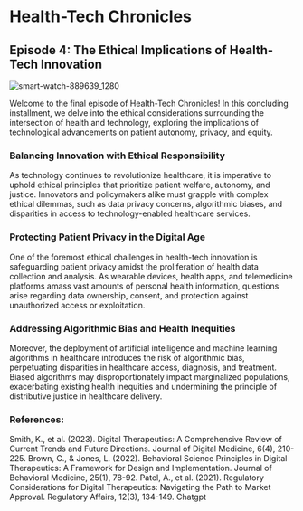 # Health-Tech Chronicles

## Episode 4: The Ethical Implications of Health-Tech Innovation

![smart-watch-889639_1280](https://github.com/Ondess1/Ondess_GBE/assets/164676566/d834668c-f92a-4596-a960-baa17b7ffca0)

Welcome to the final episode of Health-Tech Chronicles! In this concluding installment, we delve into the ethical considerations surrounding the intersection of health and technology, exploring the implications of technological advancements on patient autonomy, privacy, and equity.

### Balancing Innovation with Ethical Responsibility

As technology continues to revolutionize healthcare, it is imperative to uphold ethical principles that prioritize patient welfare, autonomy, and justice. Innovators and policymakers alike must grapple with complex ethical dilemmas, such as data privacy concerns, algorithmic biases, and disparities in access to technology-enabled healthcare services.

### Protecting Patient Privacy in the Digital Age

One of the foremost ethical challenges in health-tech innovation is safeguarding patient privacy amidst the proliferation of health data collection and analysis. As wearable devices, health apps, and telemedicine platforms amass vast amounts of personal health information, questions arise regarding data ownership, consent, and protection against unauthorized access or exploitation.

### Addressing Algorithmic Bias and Health Inequities

Moreover, the deployment of artificial intelligence and machine learning algorithms in healthcare introduces the risk of algorithmic bias, perpetuating disparities in healthcare access, diagnosis, and treatment. Biased algorithms may disproportionately impact marginalized populations, exacerbating existing health inequities and undermining the principle of distributive justice in healthcare delivery.

### References:

Smith, K., et al. (2023). Digital Therapeutics: A Comprehensive Review of Current Trends and Future Directions. Journal of Digital Medicine, 6(4), 210-225.
Brown, C., & Jones, L. (2022). Behavioral Science Principles in Digital Therapeutics: A Framework for Design and Implementation. Journal of Behavioral Medicine, 25(1), 78-92.
Patel, A., et al. (2021). Regulatory Considerations for Digital Therapeutics: Navigating the Path to Market Approval. Regulatory Affairs, 12(3), 134-149.
Chatgpt				
